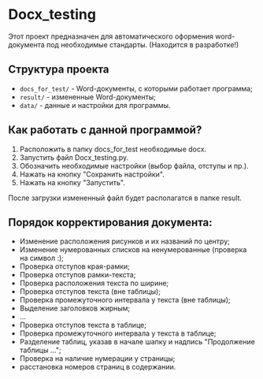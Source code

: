 # Docx_testing

Этот проект предназначен для автоматического оформения word-документа под необходимые стандарты. (Находится в разработке!)

## Структура проекта

- `docs_for_test/` - Word-документы, с которыми работает программа;
- `result/` - измененные Word-документы;
- `data/` - данные и настройки для программы.

## Как работать с данной программой?

1) Расположить в папку docs_for_test необходимые docx.
2) Запустить файл Docx_testing.py.
3) Обозначить необходимые настройки (выбор файла, отступы и пр.).
4) Нажать на кнопку "Сохранить настройки".
5) Нажать на кнопку "Запустить".

После загрузки измененный файл будет располагатся в папке result.

## Порядок корректирования документа:
- Изменение расположения рисунков и их названий по центру;
- Изменение нумерованных списков на ненумерованные (проверка на символ :);
- Проверка отступов края-рамки;
- Проверка отступов рамки-текста;
- Проверка расположения текста по ширине;
- Проверка отступов текста (вне таблицы);
- Проверка промежуточного интервала у текста (вне таблицы);
- Выделение заголовков жирным;
- ...
- Проверка отступов текста в таблице;
- Проверка промежуточного интервала у текста в таблице;
- Разделение таблиц, указав в начале шапку и надпись "Продолжение таблицы ...";
- Проверка на наличие нумерации у страницы;
- расстановка номеров страниц в содержании.